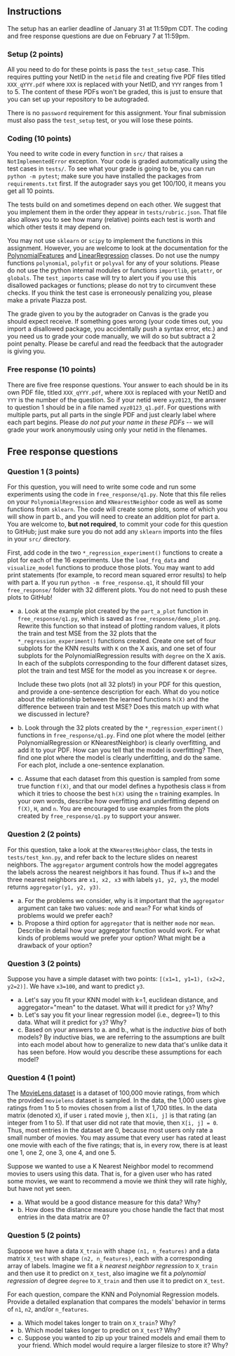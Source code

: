 ## Instructions

The setup has an earlier deadline of January 31 at 11:59pm CDT.
The coding and free response questions are due on February 7 at 11:59pm.

### Setup (2 points)

All you need to do for these points is pass the `test_setup` case. This
requires putting your NetID in the `netid` file and creating five PDF files
titled `XXX_qYYY.pdf` where `XXX` is replaced with your NetID, and `YYY`
ranges from 1 to 5. The content of these PDFs won't be graded, this is just to
ensure that you can set up your repository to be autograded.

There is no `password` requirement for this assignment. Your final submission
must also pass the `test_setup` test, or you will lose these points.

### Coding (10 points)

You need to write code in every function in `src/` that raises a
`NotImplementedError` exception. Your code is graded automatically using the
test cases in `tests/`.  To see what your grade is going to be, you can run
`python -m pytest`; make sure you have installed the packages from
`requirements.txt` first. If the autograder says you get 100/100, it means you
get all 10 points.

The tests build on and sometimes depend on each other. We suggest that you
implement them in the order they appear in `tests/rubric.json`. That file also
allows you to see how many (relative) points each test is worth and which other
tests it may depend on. 

You may not use `sklearn` or `scipy` to implement the functions in this
assignment.  However, you are welcome to look at the documentation for the
[PolynomialFeatures](
https://scikit-learn.org/stable/modules/generated/sklearn.preprocessing.PolynomialFeatures.html)
and [LinearRegression](
https://scikit-learn.org/stable/modules/generated/sklearn.linear_model.LinearRegression.html)
classes.  Do not use the numpy functions `polynomial`, `polyfit` or `polyval`
for any of your solutions. Please do not use the python internal modules or
functions `importlib`, `getattr`, or `globals`. The `test_imports` case will
try to alert you if you use this disallowed packages or functions; please do
not try to circumvent these checks. If you think the test case is erroneously
penalizing you, please make a private Piazza post.
 
The grade given to you by the autograder on Canvas is the grade you should
expect receive. If something goes wrong (your code times out, you import a
disallowed package, you accidentally push a syntax error, etc.) and you need us
to grade your code manually, we will do so but subtract a 2 point penalty.
Please be careful and read the feedback that the autograder is giving you.

### Free response (10 points)

There are five free response questions. Your answer to each should be in its
own PDF file, titled `XXX_qYYY.pdf`, where `XXX` is replaced with your NetID
and `YYY` is the number of the question. So if your netid were `xyz0123`, the
answer to question 1 should be in a file named `xyz0123_q1.pdf`.  For questions
with multiple parts, put all parts in the single PDF and just clearly label
where each part begins.  Please *do not put your name in these PDFs* -- we will
grade your work anonymously using only your netid in the filenames.

## Free response questions

### Question 1 (3 points)

For this question, you will need to write some code and run some experiments
using the code in `free_response/q1.py`. Note that this file relies on your
`PolynomialRegression` and `KNearestNeighbor` code as well as some functions
from `sklearn`. The code will create some plots, some of which you will show in
part b., and you will need to create an addition plot for part a. You are
welcome to, **but not required**, to commit your code for this question to
GitHub; just make sure you do not add any `sklearn` imports into the files in
your `src/` directory.

First, add code in the two `*_regression_experiment()` functions to create a
plot for each of the 16 experiments. Use the `load_frq_data` and
`visualize_model` functions to produce those plots. You may want to add print
statements (for example, to record mean squared error results) to help with
part a.  If you run `python -m free_response.q1`, it should fill your
`free_response/` folder with 32 different plots. You do not need to push
these plots to GitHub!

- a. Look at the example plot created by the `part_a_plot` function in
  `free_response/q1.py`, which is saved as `free_response/demo_plot.png`.
  Rewrite this function so that instead of plotting random values, it plots the
  train and test MSE from the 32 plots that the `*_regression_experiment()`
  functions created. Create one set of four subplots for the KNN results with
  `K` on the X axis, and one set of four subplots for the PolynomialRegression
  results with `degree` on the X axis. In each of the subplots corresponding to
  the four different dataset sizes, plot the train and test MSE for the model
  as you increase `K` or `degree`.

  Include these two plots (not all 32 plots!) in your PDF for this question,
  and provide a one-sentence description for each. What do you notice about the
  relationship between the learned functions `h(X)` and the difference between
  train and test MSE? Does this match up with what we discussed in lecture?

- b. Look through the 32 plots created by the `*_regression_experiment()`
  functions in `free_response/q1.py`. Find one plot where the model (either
  PolynomialRegression or KNearestNeighbor) is clearly overfitting, and add it
  to your PDF. How can you tell that the model is overfitting? Then, find one
  plot where the model is clearly underfitting, and do the same. For each plot,
  include a one-sentence explanation.

- c. Assume that each dataset from this question is sampled from some true
  function `f(X)`, and that our model defines a hypothesis class `H` from which
  it tries to choose the best `h(X)` using the `n` training examples. In your
  own words, describe how overfitting and underfitting depend on `f(X)`, `H`,
  and `n`.  You are encouraged to use examples from the plots created by
  `free_response/q1.py` to support your answer.

### Question 2 (2 points)

For this question, take a look at the `KNearestNeighbor` class, the tests in
`tests/test_knn.py`, and refer back to the lecture slides on nearest neighbors.
The `aggregator` argument controls how the model aggregates the labels
across the nearest neighbors it has found. Thus if `k=3` and the three
nearest neighbors are `x1, x2, x3` with labels `y1, y2, y3`, the model
returns `aggregator(y1, y2, y3)`.

- a. For the problems we consider, why is it important that the `aggregator`
  argument can take two values: `mode` and `mean`? For what kinds of problems
  would we prefer each?
- b. Propose a third option for `aggregator` that is neither `mode` nor `mean`.
  Describe in detail how your aggregator function would work. For what kinds of
  problems would we prefer your option? What might be a drawback of your
  option? 

### Question 3 (2 points)

Suppose you have a simple dataset with two points: `[(x1=1, y1=1), (x2=2,
y2=2)]`. We have `x3=100`, and want to predict `y3`.

- a.  Let's say you fit your KNN model with k=1, euclidean distance, and
  aggregator="mean" to the dataset. What will it predict for `y3`? Why?
- b. Let's say you fit your linear regression model (i.e., degree=1) to this
  data. What will it predict for `y3`? Why?
- c. Based on your answers to a. and b., what is the *inductive bias* of both
  models? By inductive bias, we are referring to the assumptions are built into
  each model about how to generalize to new data that's unlike data it has seen
  before. How would you describe these assumptions for each model?

### Question 4 (1 point)

The [MovieLens dataset](https://grouplens.org/datasets/movielens/100k/) is a
dataset of 100,000 movie ratings, from which the provided `movielens` dataset
is sampled. In the data, the 1,000 users give ratings from 1 to 5 to movies
chosen from a list of 1,700 titles. In the data matrix (denoted `X`), if user `i`
rated movie `j`, then `X[i, j]` is that rating (an integer from 1 to 5). If
that user did not rate that movie, then `X[i, j] = 0`. Thus, most entries in
the dataset are 0, because most users only rate a small number of movies. 
You may assume that every user has rated at least one movie with each of the
five ratings; that is, in every row, there is at least one 1, one 2, one 3,
one 4, and one 5.

Suppose we wanted to use a K Nearest Neighbor model to recommend movies to
users using this data. That is, for a given user who has rated some movies, we
want to recommend a movie we *think* they will rate highly, but have not yet
seen.

- a. What would be a good distance measure for this data? Why?
- b. How does the distance measure you chose handle the fact that most entries in
the data matrix are 0?

### Question 5 (2 points)

Suppose we have a data `X_train` with shape `(n1, n_features)` and a data
matrix `X_test` with shape `(n2, n_features)`, each with a corresponding array
of labels. Imagine we fit a *k nearest neighbor regression* to `X_train` and
then use it to predict on `X_test`, also imagine we fit a *polynomial
regression* of degree `degree` to `X_train` and then use it to predict on
`X_test`.

For each question, compare the KNN and Polynomial Regression models. Provide a
detailed explanation that compares the models' behavior in terms of `n1`, `n2`,
and/or `n_features`.

- a. Which model takes longer to train on `X_train`? Why?
- b. Which model takes longer to predict on `X_test`? Why?
- c. Suppose you wanted to zip up your trained models and email them to your
  friend. Which model would require a larger filesize to store it? Why?

